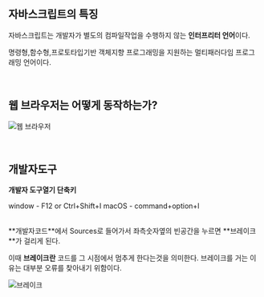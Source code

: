 ## 자바스크립트의 특징

자바스크립트는 개발자가 별도의 컴파일작업을 수행하지 않는 **인터프리터 언어**이다.

명령형,함수형,프로토타입기반 객체지향 프로그래밍을 지원하는 멀티패러다임 프로그래밍 언어이다.

<br/>

## 웹 브라우저는 어떻게 동작하는가?
![웹 브라우저](https://user-images.githubusercontent.com/53684676/66063944-633c1500-e57f-11e9-8355-854d464806af.JPG)

<br/>

## 개발자도구

**개발자 도구열기 단축키**

window - F12 or Ctrl+Shift+I
macOS - command+option+I

<br/>
**개발자코드**에서 Sources로 들어가서 좌측숫자옆의 빈공간을 누르면 **브레이크**가 걸리게 된다.

이때 **브레이크란** 코드를 그 시점에서 멈추게 한다는것을 의미한다.
브레이크를 거는 이유는 대부분 오류를 찾아내기 위함이다.

![브레이크](https://user-images.githubusercontent.com/53684676/66063940-60412480-e57f-11e9-8a64-7adbccf8fea3.JPG)





